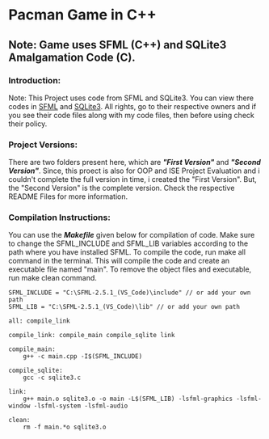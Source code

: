 # Pacman Game in C++

## Note: Game uses SFML (C++) and SQLite3 Amalgamation Code (C).

### Introduction:

Note: This Project uses code from SFML and SQLite3. You can view there codes in [SFML](https://www.sfml-dev.org/download.php) and [SQLite3](https://www.sqlite.org/amalgamation.html). All rights, go to their respective owners and if you see their code files along with my code files, then before using check their policy.

### Project Versions:

There are two folders present here, which are __*"First Version"*__ and __*"Second Version"*__. Since, this proect is also for OOP and ISE Project Evaluation and i couldn't complete the full version in time, i created the "First Version". But, the "Second Version" is the complete version. Check the respective README Files for more information.

### Compilation Instructions:

You can use the __*Makefile*__ given below for compilation of code. Make sure to change the SFML_INCLUDE and SFML_LIB variables according to the path where you have installed SFML. To compile the code, run make all command in the terminal. This will compile the code and create an executable file named "main". To remove the object files and executable, run make clean command.

```
SFML_INCLUDE = "C:\SFML-2.5.1_(VS_Code)\include" // or add your own path
SFML_LIB = "C:\SFML-2.5.1_(VS_Code)\lib" // or add your own path

all: compile_link

compile_link: compile_main compile_sqlite link

compile_main:
	g++ -c main.cpp -I$(SFML_INCLUDE)

compile_sqlite:
	gcc -c sqlite3.c

link:
	g++ main.o sqlite3.o -o main -L$(SFML_LIB) -lsfml-graphics -lsfml-window -lsfml-system -lsfml-audio

clean:
	rm -f main.*o sqlite3.o
```
